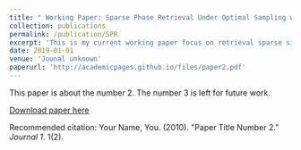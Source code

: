 ```yaml
---
title: " Working Paper: Sparse Phase Retrieval Under Optimal Sampling with Local Guarantee"
collection: publications
permalink: /publication/SPR
excerpt: 'This is my current working paper focus on retrieval sparse signals under optimal sampling complexity. We design an algorithms for sparse phase retrieval and would provide theoretical guarantee for it.'
date: 2019-01-01
venue: 'Jounal unknown'
paperurl: 'http://academicpages.github.io/files/paper2.pdf'
---
```

This paper is about the number 2. The number 3 is left for future work.

[Download paper here](http://academicpages.github.io/files/paper2.pdf)

Recommended citation: Your Name, You. (2010). "Paper Title Number 2." <i>Journal 1</i>. 1(2).
